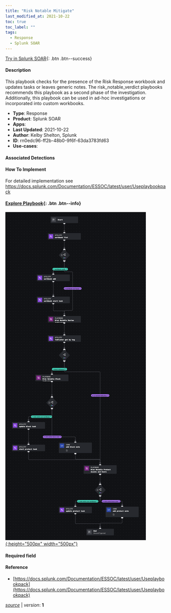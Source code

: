```yaml
---
title: "Risk Notable Mitigate"
last_modified_at: 2021-10-22
toc: true
toc_label: ""
tags:
  - Response
  - Splunk SOAR
---
```


[Try in Splunk SOAR](https://www.splunk.com/en_us/software/splunk-security-orchestration-and-automation.html){: .btn .btn--success}

#### Description

This playbook checks for the presence of the Risk Response workbook and updates tasks or leaves generic notes. The risk_notable_verdict playbooks recommends this playbook as a second phase of the investigation. Additionally, this playbook can be used in ad-hoc investigations or incorporated into custom workbooks.

- **Type**: Response
- **Product**: Splunk SOAR
- **Apps**: 
- **Last Updated**: 2021-10-22
- **Author**: Kelby Shelton, Splunk
- **ID**: rn0edc96-ff2b-48b0-9f6f-63da3783fd63
- **Use-cases**:

#### Associated Detections


#### How To Implement
For detailed implementation see https://docs.splunk.com/Documentation/ESSOC/latest/user/Useplaybookpack


#### [Explore Playbook](https://splunk.github.io/soar-playbook-viewer/?playbook=https://raw.githubusercontent.com/phantomcyber/playbooks/latest/risk_notable_mitigate.json){: .btn .btn--info}

[![explore](https://raw.githubusercontent.com/splunk/security_content/develop/playbooks/risk_notable_mitigate.png){:height="500px" width="500px"}](https://splunk.github.io/soar-playbook-viewer/?playbook=https://raw.githubusercontent.com/phantomcyber/playbooks/latest/risk_notable_mitigate.json)

#### Required field


#### Reference

* [https://docs.splunk.com/Documentation/ESSOC/latest/user/Useplaybookpack](https://docs.splunk.com/Documentation/ESSOC/latest/user/Useplaybookpack)




[*source*](https://github.com/splunk/security_content/tree/develop/playbooks/risk_notable_mitigate.yml) \| *version*: **1**